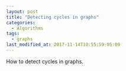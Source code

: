 ```yaml
---
layout: post
title: "Detecting cycles in graphs"
categories:
  - Algorithms
tags:
  - graphs
last_modified_at: 2017-11-14T10:55:59-05:00
---
```


How to detect cycles in graphs.

